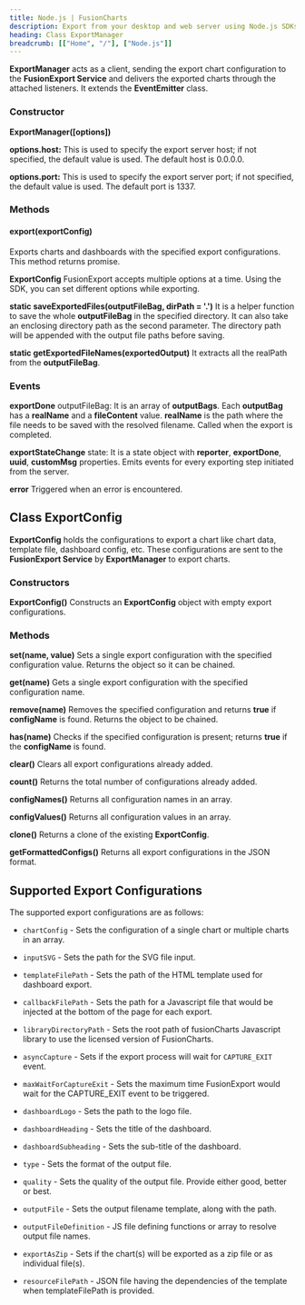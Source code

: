 ```yaml
---
title: Node.js | FusionCharts
description: Export from your desktop and web server using Node.js SDKs. A complete list of API reference.
heading: Class ExportManager
breadcrumb: [["Home", "/"], ["Node.js"]]
---
```


__ExportManager__ acts as a client, sending the export chart configuration to the **FusionExport Service** and delivers the exported charts through the attached listeners. It extends the **EventEmitter** class.

### Constructor

**ExportManager([options])**

**options.host:** This is used to specify the export server host; if not specified, the default value is used. The default host is 0.0.0.0.

**options.port:** This is used to specify the export server port; if not specified, the default value is used. The default port is 1337.

### Methods

#### export(exportConfig)

Exports charts and dashboards with the specified export configurations. This method returns promise.

**ExportConfig**
FusionExport accepts multiple options at a time. Using the SDK, you can set different options while exporting.

**static saveExportedFiles(outputFileBag, dirPath = '.')**
It is a helper function to save the whole **outputFileBag** in the specified directory. It can also take an enclosing directory path as the second parameter. The directory path will be appended with the output file paths before saving.

**static getExportedFileNames(exportedOutput)**
It extracts all the realPath from the **outputFileBag**.


### Events

**exportDone**
outputFileBag: It is an array of **outputBags**. Each **outputBag** has a **realName** and a **fileContent** value. **realName** is the path where the file needs to be saved with the resolved filename. Called when the export is completed.

**exportStateChange**
state: It is a state object with **reporter**, **exportDone**, **uuid**, **customMsg** properties.
Emits events for every exporting step initiated from the server.

**error**
Triggered when an error is encountered.

## Class ExportConfig

**ExportConfig** holds the configurations to export a chart like chart data, template file, dashboard config, etc. These configurations are sent to the **FusionExport Service** by **ExportManager** to export charts.

### Constructors

**ExportConfig()**
Constructs an **ExportConfig** object with empty export configurations.

### Methods

**set(name, value)**
Sets a single export configuration with the specified configuration value.
Returns the object so it can be chained.

**get(name)**
Gets a single export configuration with the specified configuration name.

**remove(name)**
Removes the specified configuration and returns **true** if **configName** is found.
Returns the object to be chained.

**has(name)**
Checks if the specified configuration is present; returns **true** if the **configName** is found.

**clear()**
Clears all export configurations already added.

**count()**
Returns the total number of configurations already added.

**configNames()**
Returns all configuration names in an array.

**configValues()**
Returns all configuration values in an array.

**clone()**
Returns a clone of the existing **ExportConfig**.

**getFormattedConfigs()**
Returns all export configurations in the JSON format.

## Supported Export Configurations

The supported export configurations are as follows:

* `chartConfig` - Sets the configuration of a single chart or multiple charts in an array.

* `inputSVG` - Sets the path for the SVG file input.

* `templateFilePath` - Sets the path of the HTML template used for dashboard export.

* `callbackFilePath` - Sets the path for a Javascript file that would be injected at the bottom of the page for each export.

* `libraryDirectoryPath` - Sets the root path of fusionCharts Javascript library to use the licensed version of FusionCharts.

* `asyncCapture` - Sets if the export process will wait for `CAPTURE_EXIT` event.

* `maxWaitForCaptureExit` - Sets the maximum time FusionExport would wait for the CAPTURE_EXIT event to be triggered.

* `dashboardLogo` - Sets the path to the logo file.

* `dashboardHeading` - Sets the title of the dashboard.

* `dashboardSubheading` - Sets the sub-title of the dashboard.

* `type` - Sets the format of the output file.

* `quality` - Sets the quality of the output file. Provide either good, better or best.

* `outputFile` - Sets the output filename template, along with the path.

* `outputFileDefinition` - JS file defining functions or array to resolve output file names.

* `exportAsZip` - Sets if the chart(s) will be exported as a zip file or as individual file(s).

* `resourceFilePath` - JSON file having the dependencies of the template when templateFilePath is provided.